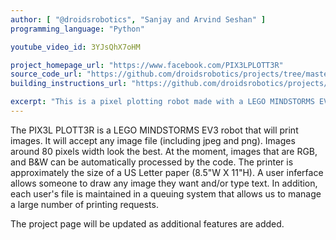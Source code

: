 ```yaml
---
author: [ "@droidsrobotics", "Sanjay and Arvind Seshan" ]
programming_language: "Python" 

youtube_video_id: 3YJsQhX7oHM 

project_homepage_url: "https://www.facebook.com/PIX3LPLOTT3R"
source_code_url: "https://github.com/droidsrobotics/projects/tree/master/PIX3L%20PLOTT3R"
building_instructions_url: "https://github.com/droidsrobotics/projects/tree/master/PIX3L%20PLOTT3R/Building"

excerpt: "This is a pixel plotting robot made with a LEGO MINDSTORMS EV3. It accepts any image file." 
---
```


The PIX3L PLOTT3R is a LEGO MINDSTORMS EV3 robot that will print images. It will accept any image file (including jpeg and png). Images around 80 pixels width look the best. At the moment, images that are RGB, and B&W can be automatically processed by the code. The printer is approximately the size of a US Letter paper (8.5"W X 11"H). A user inferface allows someone to draw any image they want and/or type text.  In addition, each user's file is maintained in a queuing system that allows us to manage a large number of printing requests. 

The project page will be updated as additional features are added.
